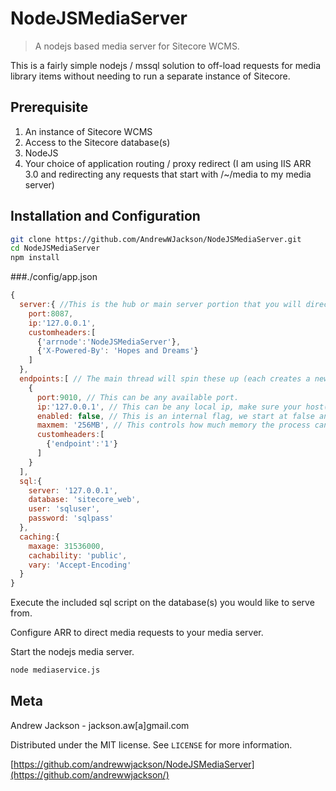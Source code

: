 # NodeJSMediaServer
> A nodejs based media server for Sitecore WCMS.


This is a fairly simple nodejs / mssql solution to off-load requests for media library items without needing to run a separate instance of Sitecore. 

## Prerequisite

1. An instance of Sitecore WCMS
2. Access to the Sitecore database(s)
3. NodeJS
4. Your choice of application routing / proxy redirect  (I am using IIS ARR 3.0 and redirecting any requests that start with /~/media to my media server)

## Installation and Configuration

```sh
git clone https://github.com/AndrewWJackson/NodeJSMediaServer.git
cd NodeJSMediaServer
npm install
```

###./config/app.json
```javascript
{
  server:{ //This is the hub or main server portion that you will direct requests to.
    port:8087,
    ip:'127.0.0.1',
    customheaders:[
      {'arrnode':'NodeJSMediaServer'},
      {'X-Powered-By': 'Hopes and Dreams'}
    ]
  },
  endpoints:[ // The main thread will spin these up (each creates a new nodejs process) at first run. You can configure as many endpoints as you like, I suggest starting at 5, keeping in mind that they do need resources to run.
    {
      port:9010, // This can be any available port.
      ip:'127.0.0.1', // This can be any local ip, make sure your host(s) resolve to this ip locally.
      enabled: false, // This is an internal flag, we start at false and set to true when the endpoint starts.
      maxmem: '256MB', // This controls how much memory the process can be used before it is recycled, setting this too high or low will affect performance, you'll need to find your Goldilocks setting.
      customheaders:[
        {'endpoint':'1'}
      ]
    }
  ],
  sql:{
    server: '127.0.0.1',
    database: 'sitecore_web',
    user: 'sqluser',
    password: 'sqlpass'
  },
  caching:{
    maxage: 31536000,
    cachability: 'public',
    vary: 'Accept-Encoding'
  }
}
```

Execute the included sql script on the database(s) you would like to serve from.

Configure ARR to direct media requests to your media server.


Start the nodejs media server.
```sh
node mediaservice.js
```

## Meta

Andrew Jackson - jackson.aw[a]gmail.com

Distributed under the MIT license. See ``LICENSE`` for more information.

[https://github.com/andrewwjackson/NodeJSMediaServer](https://github.com/andrewwjackson/)
